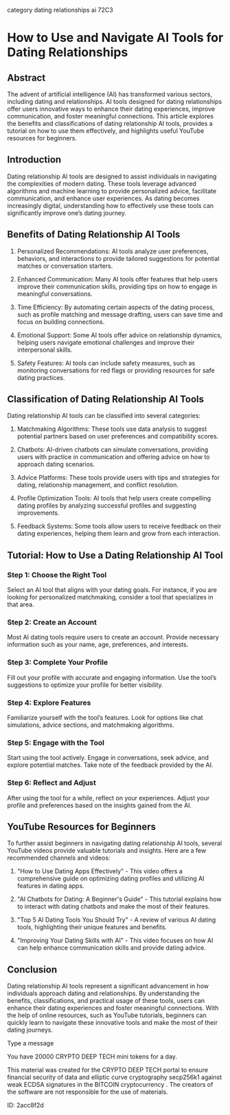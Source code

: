 category dating relationships ai 72C3
# How to Use and Navigate AI Tools for Dating Relationships



## Abstract



The advent of artificial intelligence (AI) has transformed various sectors, including dating and relationships. AI tools designed for dating relationships offer users innovative ways to enhance their dating experiences, improve communication, and foster meaningful connections. This article explores the benefits and classifications of dating relationship AI tools, provides a tutorial on how to use them effectively, and highlights useful YouTube resources for beginners.



## Introduction



Dating relationship AI tools are designed to assist individuals in navigating the complexities of modern dating. These tools leverage advanced algorithms and machine learning to provide personalized advice, facilitate communication, and enhance user experiences. As dating becomes increasingly digital, understanding how to effectively use these tools can significantly improve one’s dating journey.



## Benefits of Dating Relationship AI Tools



1. Personalized Recommendations: AI tools analyze user preferences, behaviors, and interactions to provide tailored suggestions for potential matches or conversation starters.



2. Enhanced Communication: Many AI tools offer features that help users improve their communication skills, providing tips on how to engage in meaningful conversations.



3. Time Efficiency: By automating certain aspects of the dating process, such as profile matching and message drafting, users can save time and focus on building connections.



4. Emotional Support: Some AI tools offer advice on relationship dynamics, helping users navigate emotional challenges and improve their interpersonal skills.



5. Safety Features: AI tools can include safety measures, such as monitoring conversations for red flags or providing resources for safe dating practices.



## Classification of Dating Relationship AI Tools



Dating relationship AI tools can be classified into several categories:



1. Matchmaking Algorithms: These tools use data analysis to suggest potential partners based on user preferences and compatibility scores.



2. Chatbots: AI-driven chatbots can simulate conversations, providing users with practice in communication and offering advice on how to approach dating scenarios.



3. Advice Platforms: These tools provide users with tips and strategies for dating, relationship management, and conflict resolution.



4. Profile Optimization Tools: AI tools that help users create compelling dating profiles by analyzing successful profiles and suggesting improvements.



5. Feedback Systems: Some tools allow users to receive feedback on their dating experiences, helping them learn and grow from each interaction.



## Tutorial: How to Use a Dating Relationship AI Tool



### Step 1: Choose the Right Tool



Select an AI tool that aligns with your dating goals. For instance, if you are looking for personalized matchmaking, consider a tool that specializes in that area.



### Step 2: Create an Account



Most AI dating tools require users to create an account. Provide necessary information such as your name, age, preferences, and interests.



### Step 3: Complete Your Profile



Fill out your profile with accurate and engaging information. Use the tool’s suggestions to optimize your profile for better visibility.



### Step 4: Explore Features



Familiarize yourself with the tool’s features. Look for options like chat simulations, advice sections, and matchmaking algorithms.



### Step 5: Engage with the Tool



Start using the tool actively. Engage in conversations, seek advice, and explore potential matches. Take note of the feedback provided by the AI.



### Step 6: Reflect and Adjust



After using the tool for a while, reflect on your experiences. Adjust your profile and preferences based on the insights gained from the AI.



## YouTube Resources for Beginners



To further assist beginners in navigating dating relationship AI tools, several YouTube videos provide valuable tutorials and insights. Here are a few recommended channels and videos:



1. "How to Use Dating Apps Effectively" - This video offers a comprehensive guide on optimizing dating profiles and utilizing AI features in dating apps.



2. "AI Chatbots for Dating: A Beginner's Guide" - This tutorial explains how to interact with dating chatbots and make the most of their features.



3. "Top 5 AI Dating Tools You Should Try" - A review of various AI dating tools, highlighting their unique features and benefits.



4. "Improving Your Dating Skills with AI" - This video focuses on how AI can help enhance communication skills and provide dating advice.



## Conclusion



Dating relationship AI tools represent a significant advancement in how individuals approach dating and relationships. By understanding the benefits, classifications, and practical usage of these tools, users can enhance their dating experiences and foster meaningful connections. With the help of online resources, such as YouTube tutorials, beginners can quickly learn to navigate these innovative tools and make the most of their dating journeys.



Type a message

You have 20000 CRYPTO DEEP TECH mini tokens for a day.


This material was created for the  CRYPTO DEEP TECH portal  to ensure financial security of data and elliptic curve cryptography  secp256k1 against weak ECDSA  signatures   in the  BITCOIN cryptocurrency . The creators of the software are not responsible for the use of materials.

 ID: 2acc8f2d
